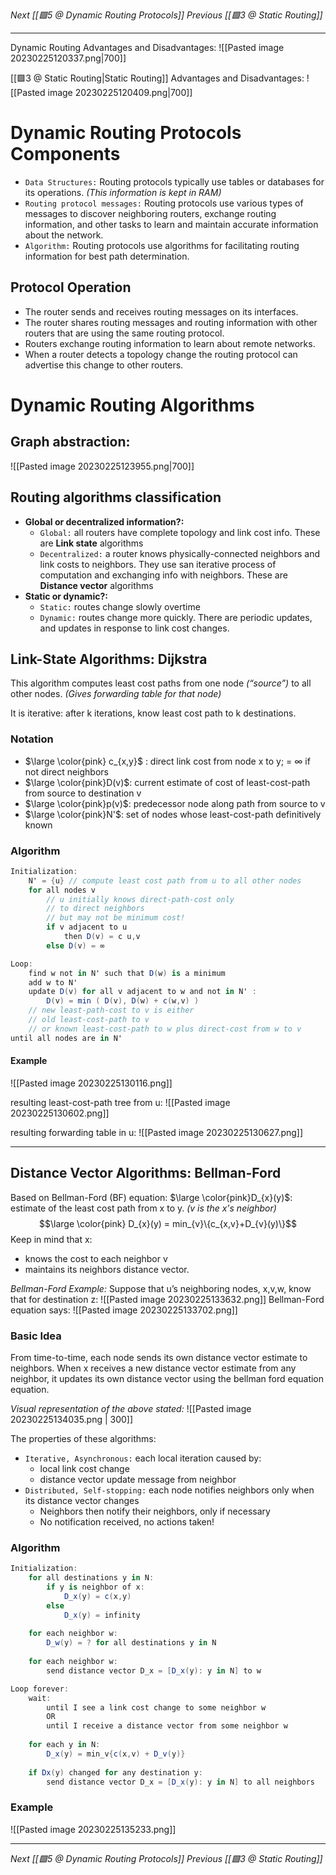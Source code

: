 _Next [[🟩5 @ Dynamic Routing Protocols]]_
_Previous [[🟩3 @ Static Routing]]_

---

Dynamic Routing Advantages and Disadvantages:
![[Pasted image 20230225120337.png|700]]

[[🟩3 @ Static Routing|Static Routing]] Advantages and Disadvantages:
![[Pasted image 20230225120409.png|700]]

# Dynamic Routing Protocols Components
- `Data Structures:`  Routing protocols typically use tables or databases for its operations. _(This information is kept in RAM)_
- `Routing protocol messages:` Routing protocols use various types of messages to discover neighboring routers, exchange routing information, and other tasks to learn and maintain accurate information about the network.
- `Algorithm:` Routing protocols use algorithms for facilitating routing information for best path determination.

## Protocol Operation
- The router sends and receives routing messages on its interfaces.
- The router shares routing messages and routing information with other routers that are using the same routing protocol.
- Routers exchange routing information to learn about remote networks.
- When a router detects a topology change the routing protocol can advertise this change to other routers.

# Dynamic Routing Algorithms
## Graph abstraction:
![[Pasted image 20230225123955.png|700]]

## Routing algorithms classification
- **Global or decentralized information?:**
	- `Global:` all routers have complete topology and link cost info. These are **Link state** algorithms
	- `Decentralized:` a router knows physically-connected neighbors and link costs to neighbors. They use san iterative process of computation and exchanging info with neighbors. These are **Distance vector** algorithms
- **Static or dynamic?:**
	- `Static:` routes change slowly overtime
	- `Dynamic:` routes change more quickly. There are periodic updates, and updates in response to link cost changes.

## Link-State Algorithms: Dijkstra
This algorithm computes least cost paths from one node _(“source”)_ to all other nodes. _(Gives forwarding table for that node)_

It is iterative: after k iterations, know least cost path to k destinations.

### Notation
- $\large \color{pink} c_{x,y}$ : direct link cost from node x to y; = ∞ if not direct neighbors
- $\large \color{pink}D(v)$: current estimate of cost of least-cost-path from source to destination v
- $\large \color{pink}p(v)$: predecessor node along path from source to v
- $\large \color{pink}N'$: set of nodes whose least-cost-path definitively known

### Algorithm
```cs
Initialization:
	N' = {u} // compute least cost path from u to all other nodes 
	for all nodes v
		// u initially knows direct-path-cost only 
		// to direct neighbors
		// but may not be minimum cost!
		if v adjacent to u   
			then D(v) = c u,v 
		else D(v) = ∞

Loop:
	find w not in N' such that D(w) is a minimum
	add w to N'
	update D(v) for all v adjacent to w and not in N' :
		D(v) = min ( D(v), D(w) + c(w,v) )
	// new least-path-cost to v is either 
	// old least-cost-path to v
	// or known least-cost-path to w plus direct-cost from w to v
until all nodes are in N'
```

#### Example
![[Pasted image 20230225130116.png]]

resulting least-cost-path tree from u: 
![[Pasted image 20230225130602.png]]

resulting forwarding table in u:
![[Pasted image 20230225130627.png]]

--- 

## Distance Vector Algorithms: Bellman-Ford
Based on Bellman-Ford (BF) equation:
$\large \color{pink}D_{x}(y)$: estimate of the least cost path from x to y. _(v is the x's neighbor)_
$$\large \color{pink} D_{x}(y) = min_{v}\{c_{x,v}+D_{v}(y)\}$$ 
Keep in mind that x:
- knows the cost to each neighbor v
- maintains its neighbors distance vector.

_Bellman-Ford Example:_
Suppose that u’s neighboring nodes, x,v,w, know that for destination z:
![[Pasted image 20230225133632.png]]
Bellman-Ford equation says:
![[Pasted image 20230225133702.png]]

### Basic Idea
From time-to-time, each node sends its own distance vector estimate to neighbors.
When x receives a new distance vector estimate from any neighbor, it updates its own distance vector using the bellman ford equation equation.

_Visual representation of the above stated:_
![[Pasted image 20230225134035.png | 300]]

The properties of these algorithms: 
- `Iterative, Asynchronous:` each local iteration caused by:
	- local link cost change
	- distance vector update message from neighbor
- `Distributed, Self-stopping:`  each node notifies neighbors only when its distance vector changes
	- Neighbors then notify their neighbors, only if necessary
	- No notification received, no actions taken!

### Algorithm
```cs
Initialization: 
	for all destinations y in N: 
		if y is neighbor of x:
			D_x(y) = c(x,y)
		else
			D_x(y) = infinity
			 
	for each neighbor w: 
		D_w(y) = ? for all destinations y in N 
		
	for each neighbor w: 
		send distance vector D_x = [D_x(y): y in N] to w 

Loop forever: 
	wait:
		until I see a link cost change to some neighbor w 
		OR
		until I receive a distance vector from some neighbor w 
		
	for each y in N: 
		D_x(y) = min_v{c(x,v) + D_v(y)} 
		
	if Dx(y) changed for any destination y: 
		send distance vector D_x = [D_x(y): y in N] to all neighbors 
```

### Example
![[Pasted image 20230225135233.png]]

---

_Next [[🟩5 @ Dynamic Routing Protocols]]_
_Previous [[🟩3 @ Static Routing]]_